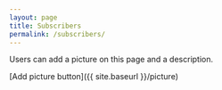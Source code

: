 ```yaml
---
layout: page
title: Subscribers
permalink: /subscribers/
---
```


Users can add a picture on this page and a description.

[Add picture button]({{ site.baseurl }}/picture)